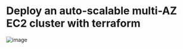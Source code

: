 # Deploy an auto-scalable multi-AZ EC2 cluster with terraform

![image](https://github.com/devopsexercise1979/aws-ec2-docker-terraform/assets/109491325/0544b6a3-bf64-4f2d-b609-a7f54adc8df1)
